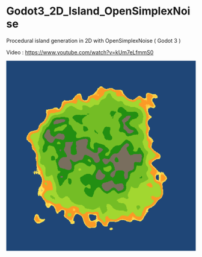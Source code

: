 # Godot3_2D_Island_OpenSimplexNoise
Procedural island generation in 2D with OpenSimplexNoise ( Godot 3 )

Video : https://www.youtube.com/watch?v=kUm7eLfmmS0

![icon](icon.png)
